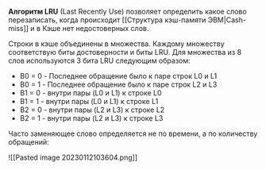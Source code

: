 **Алгоритм LRU** (Last Recently Use) позволяет определить какое слово перезаписать, когда происходит [[Структура кэш-памяти ЭВМ|Cash-miss]] и в Кэше нет недостоверных слов.

Строки в кэше объединены в множества. Каждому множеству соответствую биты достоверности и биты LRU. Для множества из 8 слов используются 3 бита LRU следующим образом:
- B0 = 0 - Последнее обращение было к паре строк L0 и L1
- B0 = 1 - Последнее обращение было к паре строк L2 и L3
- B1 = 0 - внутри пары (L0 и L1) к строке L0
- B1 = 1 - внутри пары (L0 и L1) к строке L1
- B2 = 0 - внутри пары (L2 и L3) к строке L2
- B2 = 1 - внутри пары (L2 и L3) к строке L3

Часто заменяющее слово определяется не по времени, а по количеству обращений:

![[Pasted image 20230112103604.png]]
